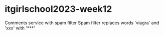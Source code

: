 # itgirlschool2023-week12
Comments service with spam filter
Spam filter replaces words 'viagra' and 'xxx' with '***' 
